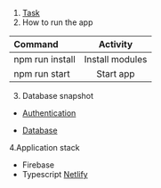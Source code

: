 1. [Task](https://docs.google.com/document/d/1heFuihWrsw14bCpUdr6fla9ysqE6IrsobSMKAOpBiKA/edit)
2. How to run the app 

| Command | Activity  |
|:------------- |:---------------:|
| npm run install    | Install modules  |
| npm run start    | Start app     |

3. Database snapshot

* [Authentication](https://ibb.co/QbB8XDR)

* [Database](https://ibb.co/61k5RbR)

4.Application stack
 * Firebase
 * Typescript
 [Netlify](https://flamboyant-lichterman-af789d.netlify.app/)
